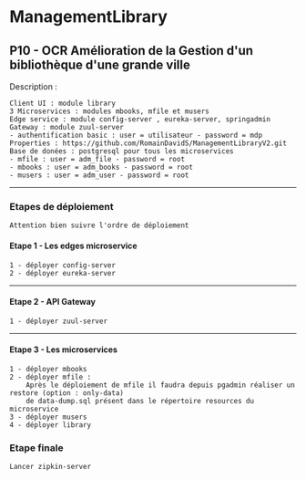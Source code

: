 # ManagementLibrary
P10 - OCR Amélioration de la Gestion d'un bibliothèque d'une grande ville 
---
Description :

    Client UI : module library
    3 Microservices : modules mbooks, mfile et musers
    Edge service : module config-server , eureka-server, springadmin
    Gateway : module zuul-server
    - authentification basic : user = utilisateur - password = mdp
    Properties : https://github.com/RomainDavidS/ManagementLibraryV2.git
    Base de donées : postgresql pour tous les microservices
    - mfile : user = adm_file - password = root
    - mbooks : user = adm_books - password = root
    - musers : user = adm_user - password = root   
    
---

### Etapes de déploiement

    Attention bien suivre l'ordre de déploiement

#### Etape 1 - Les edges microservice
    1 - déployer config-server
    2 - déployer eureka-server  
---
#### Etape 2 - API Gateway
    1 - déployer zuul-server
---
#### Etape 3 - Les microservices
    1 - déployer mbooks
    2 - déployer mfile :
        Après le déploiement de mfile il faudra depuis pgadmin réaliser un restore (option : only-data)
        de data-dump.sql présent dans le répertoire resources du microservice
    3 - déployer musers 
    4 - déployer library

### Etape finale
    Lancer zipkin-server




